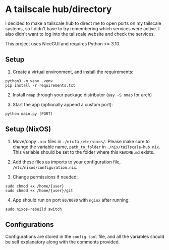 # A tailscale hub/directory

I decided to make a tailscale hub to direct me to open ports on my tailscale systems, so I didn't have to try remembering which services were active. I also didn't want to log into the tailscale website and check the services.

This project uses NiceGUI and requires Python >= 3.10.

## Setup

1. Create a virtual environment, and install the requirements:
```
python3 -m venv .venv
pip install -r requirements.txt
```

2. Install `nmap` through your package distributor (`yay -S nmap` for arch)

3. Start the app (optionally append a custom port):
```
python main.py [PORT]
```

## Setup (NixOS)

1. Move/copy `.nix` files in `./nix` to `/etc/nixos/`. Please make sure to change the variable name, `path_to_folder` in `./nix/tailscale-hub.nix`. This variable should be set to the folder where this `README.md` exists.

2. Add these files as imports to your configuration file, `/etc/nixos/configuration.nix`.

3. Change permissions if needed:

```
sudo chmod +x /home/{user}
sudo chmod +x /home/{user}/git
```

4. App should run on port `80/8080` with `nginx` after running:

```
sudo nixos-rebuild switch
```

## Configurations
Configurations are stored in the `config.toml` file, and all the variables should be self explanatory along with the comments provided.
